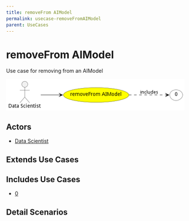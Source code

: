 ```yaml
---
title: removeFrom AIModel
permalink: usecase-removeFromAIModel
parent: UseCases
---
```

# removeFrom AIModel

Use case for removing from an AIModel

![Activities Diagram](./Activities.png)

## Actors

* [Data Scientist](actor-datascientist)





## Extends Use Cases







## Includes Use Cases

* [0](usecase-0)
  

## Detail Scenarios





